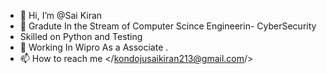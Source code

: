 - 👋 Hi, I’m @Sai Kiran
- 👀 Gradute In the Stream of Computer Scince Engineerin- CyberSecurity
- Skilled on Python and Testing 
- 🌱 Working In Wipro As a Associate .
- 📫 How to reach me </kondojusaikiran213@gmail.com/>

<!---
MrSaiKiran79/MrSaiKiran79 is a ✨ special ✨ repository because its `README.md` (this file) appears on your GitHub profile.
You can click the Preview link to take a look at your changes.
--->
